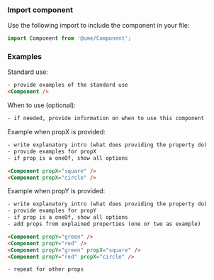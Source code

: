 ### Import component

Use the following import to include the component in your file:

```jsx static
import Component from '@ume/Component';
```

### Examples

Standard use:

```html
- provide examples of the standard use
<Component />
```

When to use (optional):

```html
- if needed, provide information on when to use this component
```

Example when propX is provided:

```html
- write explanatory intro (what does providing the property do)
- provide examples for propX
- if prop is a oneOf, show all options

<Component propX="square" />
<Component propX="circle" />
```

Example when propY is provided:

```html
- write explanatory intro (what does providing the property do)
- provide examples for propY
- if prop is a oneOf, show all options
- add props from explained properties (one or two as example)

<Component propY="green" />
<Component propY="red" />
<Component propY="green" propX="square" />
<Component propY="red" propX="circle" />
```

```html
- repeat for other props
```
